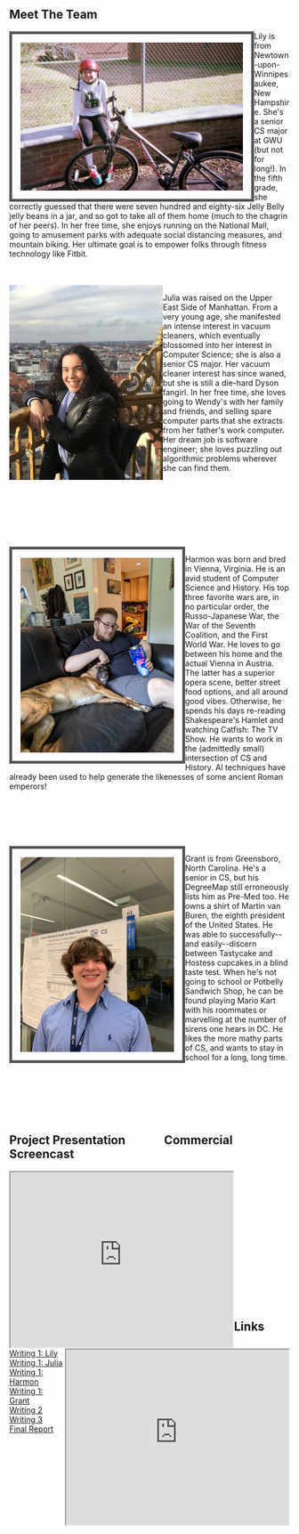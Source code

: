 ## Meet The Team
<img src="IMG_5055.JPG" width="400" height="266" style="float:left; padding: 15px; border: 5px solid #555">

Lily is from Newtown-upon-Winnipesaukee, New Hampshire. She's a senior CS major at GWU (but not for long!). In the fifth grade, she correctly guessed that there were seven hundred and eighty-six Jelly Belly jelly beans in a jar, and so got to take all of them home (much to the chagrin of her peers). In her free time, she enjoys running on the National Mall, going to amusement parks with adequate social distancing measures, and mountain biking. Her ultimate goal is to empower folks through fitness technology like Fitbit.

<br><br>
<img src="IMG_6902.jpeg" width="276" height="350" style="float:left; border: 5px solid #555 padding: 15px;">

Julia was raised on the Upper East Side of Manhattan. From a very young age, she manifested an intense interest in vacuum cleaners, which eventually blossomed into her interest in Computer Science; she is also a senior CS major. Her vacuum cleaner interest has since waned, but she is still a die-hard Dyson fangirl. In her free time, she loves going to Wendy's with her family and friends, and selling spare computer parts that she extracts from her father's work computer. Her dream job is software engineer; she loves puzzling out algorithmic problems wherever she can find them.

<br><br><br><br><br><br><br>
<img src="harmon.jpeg" width="276" height="350" style="float:left; padding: 15px; border: 5px solid #555">

Harmon was born and bred in Vienna, Virginia. He is an avid student of Computer Science and History. His top three favorite wars are, in no particular order,
the Russo-Japanese War, the War of the Seventh Coalition, and the First World War. He loves to go between his home and the actual Vienna in Austria. The latter has a superior opera scene, better street food options, and all around good vibes. Otherwise, he spends his days re-reading Shakespeare's Hamlet and watching Catfish: The TV Show. He wants to work in the (admittedly small) intersection of CS and History. AI techniques have already been used to help generate the likenesses of some ancient Roman emperors!

<br><br><br><br><br>
<img src="IMG_4377.jpeg" width="276" height="350" style="float:left; padding: 15px; border: 5px solid #555">

Grant is from Greensboro, North Carolina. He's a senior in CS, but his DegreeMap still erroneously lists him as Pre-Med too. He owns a shirt of Martin van Buren, the eighth president of the United States. He was able to successfully--and easily--discern between Tastycake and Hostess cupcakes in a blind taste test. When he's not going to school or Potbelly Sandwich Shop, he can be found playing Mario Kart with his roommates or marvelling at the number of sirens one hears in DC. He likes the more mathy parts of CS, and wants to stay in school for a long, long time.

<br><br><br><br><br>
## Project Presentation &nbsp;&nbsp;&nbsp;&nbsp;&nbsp;&nbsp;&nbsp;&nbsp;&nbsp;&nbsp;&nbsp;&nbsp; Commercial Screencast
<iframe width="400" height="315"
src="https://www.youtube.com/embed/dQw4w9WgXcQ" style="float:left">
</iframe>

<iframe width="400" height="315"
src="https://www.youtube.com/embed/dQw4w9WgXcQ" style="float:right">
</iframe>

<br><br><br><br><br><br><br><br><br><br><br><br><br><br>

## Links
[Writing 1: Lily](https://docs.google.com/document/d/18vYd3yrTZhru_3RXhJX7MchKTurhbP4zYAZf3kKtYlg/edit?usp=sharing)
<br>
[Writing 1: Julia](https://docs.google.com/document/d/11a1AoPKB3UaSG4_sbZlA5f0Z1zwba3j-3K_sYU2to3M/edit?usp=sharing)
<br>
[Writing 1: Harmon](https://docs.google.com/document/d/1zHGMa8pKH3w7705ruEzwGBe2GaEZ4VsFIe4rIratu9o/edit?usp=sharing)
<br>
[Writing 1: Grant](https://docs.google.com/document/d/1q4VrKB_sx93x4b4PrGZI8Ai9tB1i6YjCT_4KtHpitP8/edit?usp=sharing)
<br>
[Writing 2](https://docs.google.com/document/d/1ZbGIxXBxLTfAsBrAB8QHNSQyxrR6OODzxIw3ACiqtyg/edit?usp=sharing)
<br>
[Writing 3](https://docs.google.com/document/d/1b-qc_T9XAMBMcSU9Ic3yM1XbbD7eLSl1BxPrD0rEVOY/edit?usp=sharing)
<br>
[Final Report](url)
